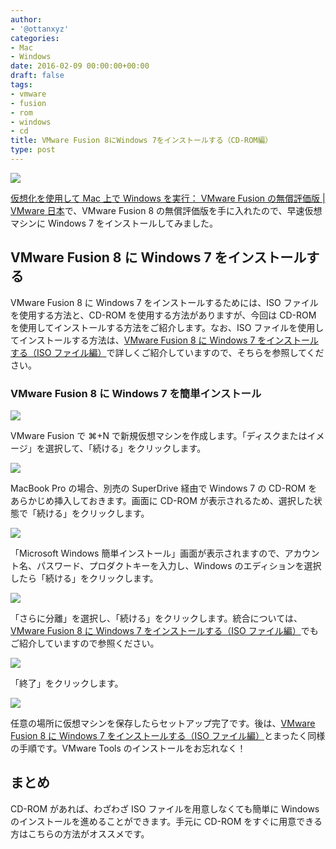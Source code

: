 ```yaml
---
author:
- '@ottanxyz'
categories:
- Mac
- Windows
date: 2016-02-09 00:00:00+00:00
draft: false
tags:
- vmware
- fusion
- rom
- windows
- cd
title: VMware Fusion 8にWindows 7をインストールする（CD-ROM編）
type: post
---
```


![](160208-56b83e38d131f-1.jpg)

[仮想化を使用して Mac 上で Windows を実行： VMware Fusion の無償評価版 | VMware 日本](https://www.vmware.com/jp/products/fusion.html)で、VMware Fusion 8 の無償評価版を手に入れたので、早速仮想マシンに Windows 7 をインストールしてみました。

## VMware Fusion 8 に Windows 7 をインストールする

VMware Fusion 8 に Windows 7 をインストールするためには、ISO ファイルを使用する方法と、CD-ROM を使用する方法がありますが、今回は CD-ROM を使用してインストールする方法をご紹介します。なお、ISO ファイルを使用してインストールする方法は、[VMware Fusion 8 に Windows 7 をインストールする（ISO ファイル編）](/posts/2016/02/vmware-fusion-8-windows-iso-6835/)で詳しくご紹介していますので、そちらを参照してください。

### VMware Fusion 8 に Windows 7 を簡単インストール

![](160209-56b97e2529a00.png)

VMware Fusion で ⌘+N で新規仮想マシンを作成します。「ディスクまたはイメージ」を選択して、「続ける」をクリックします。

![](160209-56b97e2674948.png)

MacBook Pro の場合、別売の SuperDrive 経由で Windows 7 の CD-ROM をあらかじめ挿入しておきます。画面に CD-ROM が表示されるため、選択した状態で「続ける」をクリックします。

![](160209-56b97e27a8578-1.png)

「Microsoft Windows 簡単インストール」画面が表示されますので、アカウント名、パスワード、プロダクトキーを入力し、Windows のエディションを選択したら「続ける」をクリックします。

![](160209-56b97e28dd147.png)

「さらに分離」を選択し、「続ける」をクリックします。統合については、[VMware Fusion 8 に Windows 7 をインストールする（ISO ファイル編）](/posts/2016/02/vmware-fusion-8-windows-iso-6835/)でもご紹介していますので参照ください。

![](160209-56b97e2a2c922.png)

「終了」をクリックします。

![](160209-56b97e2bb50c9.png)

任意の場所に仮想マシンを保存したらセットアップ完了です。後は、[VMware Fusion 8 に Windows 7 をインストールする（ISO ファイル編）](/posts/2016/02/vmware-fusion-8-windows-iso-6835/)とまったく同様の手順です。VMware Tools のインストールをお忘れなく！

## まとめ

CD-ROM があれば、わざわざ ISO ファイルを用意しなくても簡単に Windows のインストールを進めることができます。手元に CD-ROM をすぐに用意できる方はこちらの方法がオススメです。
